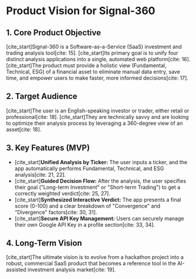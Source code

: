# Product Vision for Signal-360

## 1. Core Product Objective
[cite_start]Signal-360 is a Software-as-a-Service (SaaS) investment and trading analysis tool[cite: 15]. [cite_start]Its primary goal is to unify four distinct analysis applications into a single, automated web platform[cite: 16]. [cite_start]The product must provide a holistic view (Fundamental, Technical, ESG) of a financial asset to eliminate manual data entry, save time, and empower users to make faster, more informed decisions[cite: 17].

## 2. Target Audience
[cite_start]The user is an English-speaking investor or trader, either retail or professional[cite: 18]. [cite_start]They are technically savvy and are looking to optimize their analysis process by leveraging a 360-degree view of an asset[cite: 18].

## 3. Key Features (MVP)
- [cite_start]**Unified Analysis by Ticker:** The user inputs a ticker, and the app automatically performs Fundamental, Technical, and ESG analysis[cite: 21, 22].
- [cite_start]**Guided Decision Flow:** After the analysis, the user specifies their goal ("Long-term Investment" or "Short-term Trading") to get a correctly weighted verdict[cite: 25, 27].
- [cite_start]**Synthesized Interactive Verdict:** The app presents a final score (0-100) and a clear breakdown of "Convergence" and "Divergence" factors[cite: 30, 31].
- [cite_start]**Secure API Key Management:** Users can securely manage their own Google API Key in a profile section[cite: 33, 34].

## 4. Long-Term Vision
[cite_start]The ultimate vision is to evolve from a hackathon project into a robust, commercial SaaS product that becomes a reference tool in the AI-assisted investment analysis market[cite: 19].